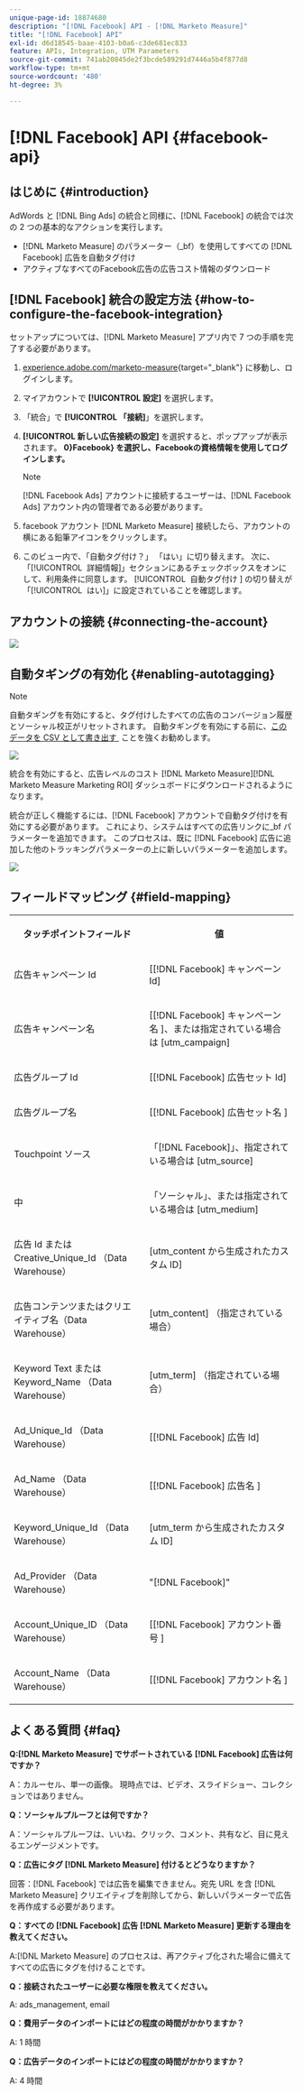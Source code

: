 ```yaml
---
unique-page-id: 18874680
description: "[!DNL Facebook] API - [!DNL Marketo Measure]"
title: "[!DNL Facebook] API"
exl-id: d6d18545-baae-4103-b0a6-c3de681ec833
feature: APIs, Integration, UTM Parameters
source-git-commit: 741ab20845de2f3bcde589291d7446a5b4f877d8
workflow-type: tm+mt
source-wordcount: '480'
ht-degree: 3%

---
```


# [!DNL Facebook] API {#facebook-api}

## はじめに {#introduction}

AdWords と [!DNL Bing Ads] の統合と同様に、[!DNL Facebook] の統合では次の 2 つの基本的なアクションを実行します。

* [!DNL Marketo Measure] のパラメーター（_bf）を使用してすべての [!DNL Facebook] 広告を自動タグ付け
* アクティブなすべてのFacebook広告の広告コスト情報のダウンロード

## [!DNL Facebook] 統合の設定方法 {#how-to-configure-the-facebook-integration}

セットアップについては、[!DNL Marketo Measure] アプリ内で 7 つの手順を完了する必要があります。

1. [experience.adobe.com/marketo-measure](https://experience.adobe.com/marketo-measure?lang=ja){target="_blank"} に移動し、ログインします。
1. マイアカウントで **[!UICONTROL 設定]** を選択します。
1. 「統合」で **[!UICONTROL 「接続]**」を選択します。
1. **[!UICONTROL 新しい広告接続の設定]** を選択すると、ポップアップが表示されます。 **0&rbrace;Facebook&rbrace; を選択し、Facebookの資格情報を使用してログインします。**

   >[!NOTE]
   >
   >[!DNL Facebook Ads] アカウントに接続するユーザーは、[!DNL Facebook Ads] アカウント内の管理者である必要があります。

1. facebook アカウント [!DNL Marketo Measure] 接続したら、アカウントの横にある鉛筆アイコンをクリックします。
1. このビュー内で、「自動タグ付け？」 「はい」に切り替えます。 次に、「[!UICONTROL &#x200B; 詳細情報 &#x200B;]」セクションにあるチェックボックスをオンにして、利用条件に同意します。 [!UICONTROL &#x200B; 自動タグ付け &#x200B;] の切り替えが「[!UICONTROL &#x200B; はい &#x200B;]」に設定されていることを確認します。

## アカウントの接続 {#connecting-the-account}

![](assets/1.gif)

## 自動タギングの有効化 {#enabling-autotagging}

>[!NOTE]
>
>自動タギングを有効にすると、タグ付けしたすべての広告のコンバージョン履歴とソーシャル校正がリセットされます。 自動タギングを有効にする前に、[&#x200B; このデータを CSV として書き出す &#x200B;](https://www.facebook.com/business/help/205067636197240) ことを強くお勧めします。

![](assets/2-2.png)

統合を有効にすると、広告レベルのコスト [!DNL Marketo Measure]&#x200B;[!DNL Marketo Measure Marketing ROI] ダッシュボードにダウンロードされるようになります。

統合が正しく機能するには、[!DNL Facebook] アカウントで自動タグ付けを有効にする必要があります。 これにより、システムはすべての広告リンクに_bf パラメーターを追加できます。 このプロセスは、既に [!DNL Facebook] 広告に追加した他のトラッキングパラメーターの上に新しいパラメーターを追加します。

![](assets/3.gif)

## フィールドマッピング {#field-mapping}

<table> 
 <colgroup> 
  <col> 
  <col> 
 </colgroup> 
 <tbody> 
  <tr> 
   <th><p><strong>タッチポイントフィールド</strong></p></th> 
   <th><p><strong>値</strong></p></th> 
  </tr> 
  <tr> 
   <td><p>広告キャンペーン Id</p></td> 
   <td><p>[[!DNL Facebook] キャンペーン Id]</p></td> 
  </tr> 
  <tr> 
   <td><p>広告キャンペーン名 </p></td> 
   <td><p>[[!DNL Facebook] キャンペーン名 ]、または指定されている場合は [utm_campaign]</p></td> 
  </tr> 
  <tr> 
   <td><p>広告グループ Id</p></td> 
   <td><p>[[!DNL Facebook] 広告セット Id]</p></td> 
  </tr> 
  <tr> 
   <td><p>広告グループ名</p></td> 
   <td><p>[[!DNL Facebook] 広告セット名 ]</p></td> 
  </tr> 
  <tr> 
   <td><p>Touchpoint ソース</p></td> 
   <td><p>「[!DNL Facebook]」、指定されている場合は [utm_source]</p></td> 
  </tr> 
  <tr> 
   <td><p>中</p></td> 
   <td><p>「ソーシャル」、または指定されている場合は [utm_medium]</p></td> 
  </tr> 
  <tr> 
   <td><p>広告 Id または Creative_Unique_Id （Data Warehouse）</p></td> 
   <td><p>[utm_content から生成されたカスタム ID]</p></td> 
  </tr> 
  <tr> 
   <td><p>広告コンテンツまたはクリエイティブ名（Data Warehouse）</p></td> 
   <td><p>[utm_content] （指定されている場合）</p></td> 
  </tr> 
  <tr> 
   <td><p>Keyword Text または Keyword_Name （Data Warehouse）</p></td> 
   <td><p>[utm_term] （指定されている場合）</p></td> 
  </tr> 
  <tr> 
   <td><p>Ad_Unique_Id （Data Warehouse）</p></td> 
   <td><p>[[!DNL Facebook] 広告 Id]</p></td> 
  </tr> 
  <tr> 
   <td><p>Ad_Name （Data Warehouse）</p></td> 
   <td><p>[[!DNL Facebook] 広告名 ]</p></td> 
  </tr> 
  <tr> 
   <td><p>Keyword_Unique_Id （Data Warehouse）</p></td> 
   <td><p>[utm_term から生成されたカスタム ID]</p></td> 
  </tr> 
  <tr> 
   <td><p>Ad_Provider （Data Warehouse）</p></td> 
   <td><p>"[!DNL Facebook]"</p></td> 
  </tr> 
  <tr> 
   <td><p>Account_Unique_ID （Data Warehouse）</p></td> 
   <td><p>[[!DNL Facebook] アカウント番号 ]</p></td> 
  </tr> 
  <tr> 
   <td><p>Account_Name （Data Warehouse）</p></td> 
   <td><p>[[!DNL Facebook] アカウント名 ]</p></td> 
  </tr> 
 </tbody> 
</table>

## よくある質問 {#faq}

**Q:[!DNL Marketo Measure] でサポートされている [!DNL Facebook] 広告は何ですか？**

A：カルーセル、単一の画像。 現時点では、ビデオ、スライドショー、コレクションではありません。

**Q：ソーシャルプルーフとは何ですか？**

A：ソーシャルプルーフは、いいね、クリック、コメント、共有など、目に見えるエンゲージメントです。

**Q：広告にタグ [!DNL Marketo Measure] 付けるとどうなりますか？**

回答：[!DNL Facebook] では広告を編集できません。宛先 URL を含 [!DNL Marketo Measure] クリエイティブを削除してから、新しいパラメーターで広告を再作成する必要があります。

**Q：すべての [!DNL Facebook] 広告 [!DNL Marketo Measure] 更新する理由を教えてください。**

A:[!DNL Marketo Measure] のプロセスは、再アクティブ化された場合に備えてすべての広告にタグを付けることです。

**Q：接続されたユーザーに必要な権限を教えてください。**

A: ads_management, email

**Q：費用データのインポートにはどの程度の時間がかかりますか？**

A: 1 時間

**Q：広告データのインポートにはどの程度の時間がかかりますか？**

A: 4 時間
